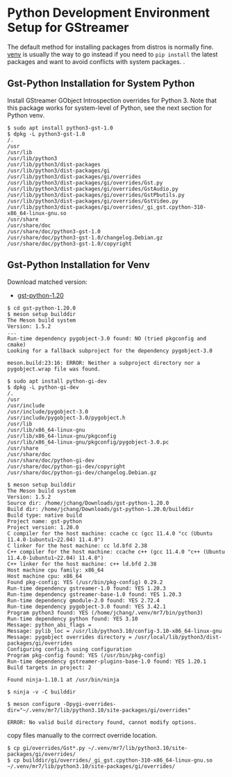 # Python Development Environment Setup for GStreamer

The default method for installing packages from distros is normally fine.
[venv](https://docs.python.org/3/library/venv.html) is usually the way to go instead
if you need to `pip install` the latest packages and want to avoid conflicts with system packages.
.

## Gst-Python Installation for System Python

Install GStreamer GObject Introspection overrides for Python 3.
Note that this package works for system-level of Python, see the next section for Python venv.

```shell
$ sudo apt install python3-gst-1.0
$ dpkg -L python3-gst-1.0
/.
/usr
/usr/lib
/usr/lib/python3
/usr/lib/python3/dist-packages
/usr/lib/python3/dist-packages/gi
/usr/lib/python3/dist-packages/gi/overrides
/usr/lib/python3/dist-packages/gi/overrides/Gst.py
/usr/lib/python3/dist-packages/gi/overrides/GstAudio.py
/usr/lib/python3/dist-packages/gi/overrides/GstPbutils.py
/usr/lib/python3/dist-packages/gi/overrides/GstVideo.py
/usr/lib/python3/dist-packages/gi/overrides/_gi_gst.cpython-310-x86_64-linux-gnu.so
/usr/share
/usr/share/doc
/usr/share/doc/python3-gst-1.0
/usr/share/doc/python3-gst-1.0/changelog.Debian.gz
/usr/share/doc/python3-gst-1.0/copyright
```

## Gst-Python Installation for Venv

Download matched version:
- [gst-python-1.20](https://gstreamer.freedesktop.org/src/gst-python/gst-python-1.20.0.tar.xz)

```shell
$ cd gst-python-1.20.0
$ meson setup builddir
The Meson build system
Version: 1.5.2
...
Run-time dependency pygobject-3.0 found: NO (tried pkgconfig and cmake)
Looking for a fallback subproject for the dependency pygobject-3.0

meson.build:23:16: ERROR: Neither a subproject directory nor a pygobject.wrap file was found.
```

```shell
$ sudo apt install python-gi-dev
$ dpkg -L python-gi-dev
/.
/usr
/usr/include
/usr/include/pygobject-3.0
/usr/include/pygobject-3.0/pygobject.h
/usr/lib
/usr/lib/x86_64-linux-gnu
/usr/lib/x86_64-linux-gnu/pkgconfig
/usr/lib/x86_64-linux-gnu/pkgconfig/pygobject-3.0.pc
/usr/share
/usr/share/doc
/usr/share/doc/python-gi-dev
/usr/share/doc/python-gi-dev/copyright
/usr/share/doc/python-gi-dev/changelog.Debian.gz
```

```shell
$ meson setup builddir
The Meson build system
Version: 1.5.2
Source dir: /home/jchang/Downloads/gst-python-1.20.0
Build dir: /home/jchang/Downloads/gst-python-1.20.0/builddir
Build type: native build
Project name: gst-python
Project version: 1.20.0
C compiler for the host machine: ccache cc (gcc 11.4.0 "cc (Ubuntu 11.4.0-1ubuntu1~22.04) 11.4.0")
C linker for the host machine: cc ld.bfd 2.38
C++ compiler for the host machine: ccache c++ (gcc 11.4.0 "c++ (Ubuntu 11.4.0-1ubuntu1~22.04) 11.4.0")
C++ linker for the host machine: c++ ld.bfd 2.38
Host machine cpu family: x86_64
Host machine cpu: x86_64
Found pkg-config: YES (/usr/bin/pkg-config) 0.29.2
Run-time dependency gstreamer-1.0 found: YES 1.20.3
Run-time dependency gstreamer-base-1.0 found: YES 1.20.3
Run-time dependency gmodule-2.0 found: YES 2.72.4
Run-time dependency pygobject-3.0 found: YES 3.42.1
Program python3 found: YES (/home/jchang/.venv/mr7/bin/python3)
Run-time dependency python found: YES 3.10
Message: python_abi_flags = 
Message: pylib_loc = /usr/lib/python3.10/config-3.10-x86_64-linux-gnu
Message: pygobject overrides directory = /usr/local/lib/python3/dist-packages/gi/overrides
Configuring config.h using configuration
Program pkg-config found: YES (/usr/bin/pkg-config)
Run-time dependency gstreamer-plugins-base-1.0 found: YES 1.20.1
Build targets in project: 2

Found ninja-1.10.1 at /usr/bin/ninja

$ ninja -v -C builddir
```

```shell
$ meson configure -Dpygi-overrides-dir="~/.venv/mr7/lib/python3.10/site-packages/gi/overrides"

ERROR: No valid build directory found, cannot modify options.
```

copy files manually to the corrrect override location.

```shell
$ cp gi/overrides/Gst*.py ~/.venv/mr7/lib/python3.10/site-packages/gi/overrides/
$ cp builddir/gi/overrides/_gi_gst.cpython-310-x86_64-linux-gnu.so ~/.venv/mr7/lib/python3.10/site-packages/gi/overrides/
```
